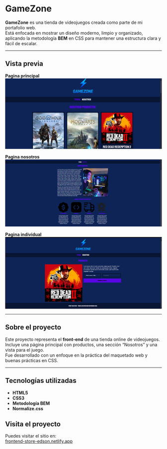 # GameZone

**GameZone** es una tienda de videojuegos creada como parte de mi portafolio web.  
Está enfocada en mostrar un diseño moderno, limpio y organizado, aplicando la metodología **BEM** en CSS para mantener una estructura clara y fácil de escalar.

---

## Vista previa

**Pagina principal**
![Principal](img/Preview/PaginaPrincipal.png)

**Pagina nosotros**
![Nosotros](img/Preview/PaginaNosotros.png)

**Pagina individual**
![Individual](img/Preview/PaginaIndividual.png)

---

## Sobre el proyecto

Este proyecto representa el **front-end** de una tienda online de videojuegos.  
Incluye una página principal con productos, una sección “Nosotros” y una vista para el juego.  
Fue desarrollado con un enfoque en la práctica del maquetado web y buenas prácticas en CSS.

---

## Tecnologías utilizadas

- **HTML5**  
- **CSS3**  
- **Metodología BEM**  
- **Normalize.css**  

## Visita el proyecto

Puedes visitar el sitio en:  
[frontend-store-edson.netlify.app](https://frontend-store-edson.netlify.app)
